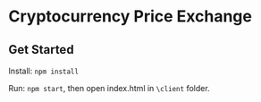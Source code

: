 # Cryptocurrency Price Exchange

## Get Started
Install: `npm install`

Run: `npm start`, then open index.html in `\client` folder.
